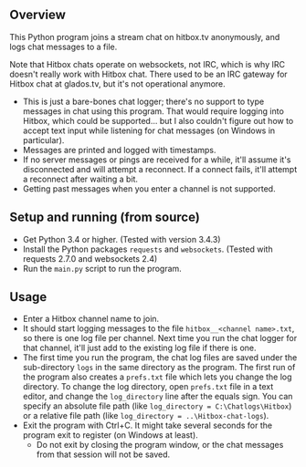 ## Overview

This Python program joins a stream chat on hitbox.tv anonymously, and logs chat messages to a file.

Note that Hitbox chats operate on websockets, not IRC, which is why IRC doesn't really work with Hitbox chat. There used to be an IRC gateway for Hitbox chat at glados.tv, but it's not operational anymore.

* This is just a bare-bones chat logger; there's no support to type messages in chat using this program. That would require logging into Hitbox, which could be supported... but I also couldn't figure out how to accept text input while listening for chat messages (on Windows in particular).
* Messages are printed and logged with timestamps.
* If no server messages or pings are received for a while, it'll assume it's disconnected and will attempt a reconnect. If a connect fails, it'll attempt a reconnect after waiting a bit.
* Getting past messages when you enter a channel is not supported.

## Setup and running (from source)

* Get Python 3.4 or higher. (Tested with version 3.4.3)
* Install the Python packages `requests` and `websockets`. (Tested with requests 2.7.0 and websockets 2.4)
* Run the `main.py` script to run the program.

## Usage

* Enter a Hitbox channel name to join.
* It should start logging messages to the file `hitbox__<channel name>.txt`, so there is one log file per channel. Next time you run the chat logger for that channel, it'll just add to the existing log file if there is one.
* The first time you run the program, the chat log files are saved under the sub-directory `logs` in the same directory as the program. The first run of the program also creates a `prefs.txt` file which lets you change the log directory. To change the log directory, open `prefs.txt` file in a text editor, and change the `log_directory` line after the equals sign. You can specify an absolute file path (like `log_directory = C:\Chatlogs\Hitbox`) or a relative file path (like `log_directory = ..\Hitbox-chat-logs`).
* Exit the program with Ctrl+C. It might take several seconds for the program exit to register (on Windows at least).
  * Do not exit by closing the program window, or the chat messages from that session will not be saved.
